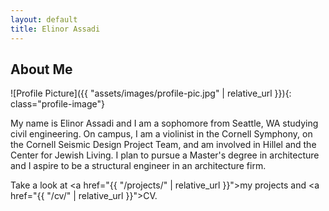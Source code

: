 ```yaml
---
layout: default
title: Elinor Assadi
---
```


## About Me


![Profile Picture]({{ "assets/images/profile-pic.jpg" | relative_url }}){: class="profile-image"}

 
My name is Elinor Assadi and I am a sophomore from Seattle, WA studying civil engineering. On campus, I am a violinist in the Cornell Symphony, on the Cornell Seismic Design Project Team, and am involved in Hillel and the Center for Jewish Living. I plan to pursue a Master's degree in architecture and I aspire to be a structural engineer in an architecture firm. 


Take a look at <a href="{{ "/projects/" | relative_url }}">my projects</a> and <a href="{{ "/cv/" | relative_url }}">CV</a>.

